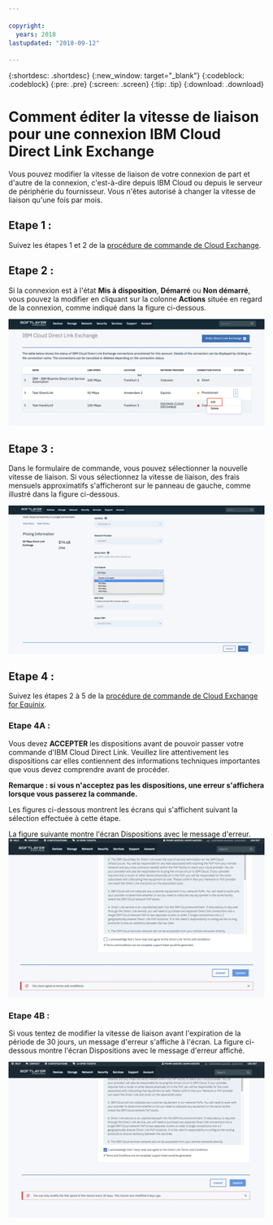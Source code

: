 ```yaml
---

copyright:
  years: 2018
lastupdated: "2018-09-12"

---
```


{:shortdesc: .shortdesc}
{:new_window: target="_blank"}
{:codeblock: .codeblock}
{:pre: .pre}
{:screen: .screen}
{:tip: .tip}
{:download: .download}

# Comment éditer la vitesse de liaison pour une connexion IBM Cloud Direct Link Exchange

Vous pouvez modifier la vitesse de liaison de votre connexion de part et d'autre de la connexion, c'est-à-dire depuis IBM Cloud ou depuis le serveur de périphérie du fournisseur. Vous n'êtes autorisé à changer la vitesse de liaison qu'une fois par mois.

## Etape 1 : 

Suivez les étapes 1 et 2 de la [procédure de commande de Cloud Exchange](cloud-exchange-automation.html).

## Etape 2 :

Si la connexion est à l'état **Mis à disposition**, **Démarré** ou **Non démarré**, vous pouvez la modifier en cliquant sur la colonne **Actions** située en regard de la connexion, comme indiqué dans la figure ci-dessous.

![Etape 14](/images/PSRL-Step2.png)

## Etape 3 :

Dans le formulaire de commande, vous pouvez sélectionner la nouvelle vitesse de liaison. Si vous sélectionnez la vitesse de liaison, des frais mensuels approximatifs s'afficheront sur le panneau de gauche, comme illustré dans la figure ci-dessous.

![Etape 15](/images/PSRL-Step3.png)


## Etape 4 :

Suivez les étapes 2 à 5 de la [procédure de commande de Cloud Exchange for Equinix](cloud-exchange-automation.html#how-to-order-cloud-exchange-for-equinix).

### Etape 4A :
Vous devez **ACCEPTER** les dispositions avant de pouvoir passer votre commande d'IBM Cloud Direct Link. Veuillez lire attentivement les dispositions car elles contiennent des informations techniques importantes que vous devez comprendre avant de procéder. 

**Remarque : si vous n'acceptez pas les dispositions, une erreur s'affichera lorsque vous passerez la commande.**

Les figures ci-dessous montrent les écrans qui s'affichent suivant la sélection effectuée à cette étape.

La figure suivante montre l'écran Dispositions avec le message d'erreur.
![Etape 16](/images/PSRL-Step4A.png)

### Etape 4B :
Si vous tentez de modifier la vitesse de liaison avant l'expiration de la période de 30 jours, un message d'erreur s'affiche à l'écran. La figure ci-dessous montre l'écran Dispositions avec le message d'erreur affiché.

![Etape 17](/images/PSRL-Step4B.png)
